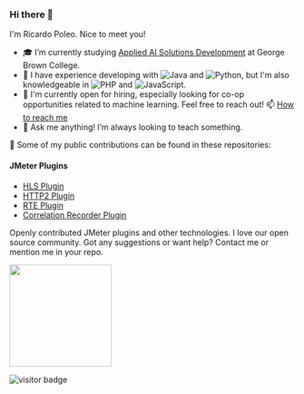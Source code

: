 ### Hi there 👋
I'm Ricardo Poleo. Nice to meet you!

- 🎓 I’m currently studying [Applied AI Solutions Development](https://www.georgebrown.ca/programs/applied-ai-solutions-development-program-postgraduate-t431) at George Brown College.
- 👯 I have experience developing with ![Java](https://img.shields.io/badge/-Java-000?&logo=Java&logoColor=007396) and ![Python](https://img.shields.io/badge/-Python-000?&logo=Python&logoColor=007396), but I'm also knowledgeable in ![PHP](https://img.shields.io/badge/-PHP-000?&logo=Php) and ![JavaScript](https://img.shields.io/badge/-JavaScript-000?&logo=JavaScript).
- 🌱 I'm currently open for hiring, especially looking for co-op opportunities related to machine learning. Feel free to reach out! 📫 [How to reach me](mailto:ricardopoleo@gmail.com)
- 💬 Ask me anything! I’m always looking to teach something.

🤔 Some of my public contributions can be found in these repositories:

#### JMeter Plugins 
- [HLS Plugin](https://github.com/Blazemeter/HLSPlugin)
- [HTTP2 Plugin](https://github.com/Blazemeter/jmeter-http2-plugin)
- [RTE Plugin](https://github.com/Blazemeter/RTEPlugin)
- [Correlation Recorder Plugin](https://github.com/Blazemeter/CorrelationRecorder)

Openly contributed JMeter plugins and other technologies. I love our open source community. Got any suggestions or want help? Contact me or mention me in your repo.

<img height="180em" src="https://github-readme-stats.vercel.app/api?username=RicardoPoleo&show_icons=true&hide_border=true&&count_private=true&include_all_commits=true" />

![visitor badge](https://visitor-badge.glitch.me/badge?page_id=ricardopoleo.visitor-badge)



